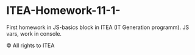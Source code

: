 # ITEA-Homework-11-1-

First homework in JS-basics block in ITEA (IT Generation programm). JS vars, work in console.

© All rights to ITEA

